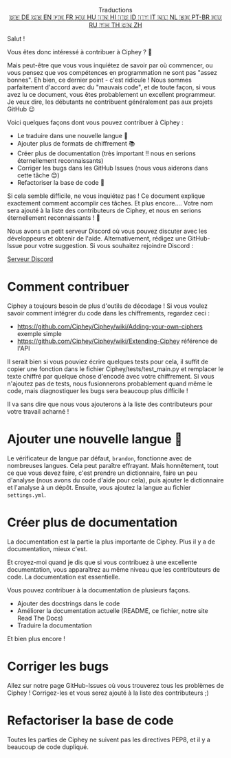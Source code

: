 <p align="center">
Traductions <br>
<a href=https://github.com/Ciphey/Ciphey/tree/master/translations/de/CONTRIBUTING.md>🇩🇪 DE   </a>
<a href=https://github.com/Ciphey/Ciphey/tree/master/translations/de/CONTRIBUTING.md>🇬🇧 EN   </a>
<a href=https://github.com/Ciphey/Ciphey/tree/master/translations/fr/CONTRIBUTING.md>🇫🇷 FR   </a>
<a href=https://github.com/Ciphey/Ciphey/tree/master/translations/hu/CONTRIBUTING.md>🇭🇺 HU   </a>
<a href=https://github.com/Ciphey/Ciphey/tree/master/translations/hi/CONTRIBUTING.md>🇮🇳 HI   </a>
<a href=https://github.com/Ciphey/Ciphey/tree/master/translations/id/CONTRIBUTING.md>🇮🇩 ID   </a>
<a href=https://github.com/Ciphey/Ciphey/tree/master/translations/it/CONTRIBUTING.md>🇮🇹 IT   </a>
<a href=https://github.com/Ciphey/Ciphey/tree/master/translations/nl/CONTRIBUTING.md>🇳🇱 NL   </a>
<a href=https://github.com/Ciphey/Ciphey/tree/master/translations/pt-br/CONTRIBUTING.md>🇧🇷 PT-BR   </a>
<a href=https://github.com/Ciphey/Ciphey/tree/master/translations/ru/CONTRIBUTING.md>🇷🇺 RU   </a>
<a href="https://github.com/Ciphey/Ciphey/tree/master/translations/th/CONTRIBUTING.md">🇹🇭 TH   </a>
<a href=https://github.com/Ciphey/Ciphey/tree/master/translations/zh/CONTRIBUTING.md>🇨🇳 ZH   </a>
</p>

Salut !

Vous êtes donc intéressé à contribuer à Ciphey ? 🤔

Mais peut-être que vous vous inquiétez de savoir par où commencer, ou vous pensez que vos compétences en programmation ne sont pas "assez bonnes". Eh bien, ce dernier point - c'est ridicule ! Nous sommes parfaitement d'accord avec du "mauvais code", et de toute façon, si vous avez lu ce document, vous êtes probablement un excellent programmeur. Je veux dire, les débutants ne contribuent généralement pas aux projets GitHub 😉

Voici quelques façons dont vous pouvez contribuer à Ciphey :

- Le traduire dans une nouvelle langue 🧏
- Ajouter plus de formats de chiffrement 📚
- Créer plus de documentation (très important ‼️ nous en serions éternellement reconnaissants)
- Corriger les bugs dans les GitHub Issues (nous vous aiderons dans cette tâche 😊)
- Refactoriser la base de code 🥺

Si cela semble difficile, ne vous inquiétez pas ! Ce document explique exactement comment accomplir ces tâches. Et plus encore.... Votre nom sera ajouté à la liste des contributeurs de Ciphey, et nous en serions éternellement reconnaissants ! 🙏

Nous avons un petit serveur Discord où vous pouvez discuter avec les développeurs et obtenir de l'aide. Alternativement, rédigez une GitHub-Issue pour votre suggestion. Si vous souhaitez rejoindre Discord :

[Serveur Discord](https://discord.gg/KfyRUWw)

# Comment contribuer

Ciphey a toujours besoin de plus d'outils de décodage ! Si vous voulez savoir comment intégrer du code dans les chiffrements, regardez ceci :

- <https://github.com/Ciphey/Ciphey/wiki/Adding-your-own-ciphers> exemple simple
- <https://github.com/Ciphey/Ciphey/wiki/Extending-Ciphey> référence de l'API

Il serait bien si vous pouviez écrire quelques tests pour cela, il suffit de copier une fonction dans le fichier Ciphey/tests/test_main.py et remplacer le texte chiffré par quelque chose d'encodé avec votre chiffrement. Si vous n'ajoutez pas de tests, nous fusionnerons probablement quand même le code, mais diagnostiquer les bugs sera beaucoup plus difficile !

Il va sans dire que nous vous ajouterons à la liste des contributeurs pour votre travail acharné !

# Ajouter une nouvelle langue 🧏

Le vérificateur de langue par défaut, `brandon`, fonctionne avec de nombreuses langues. Cela peut paraître effrayant.
Mais honnêtement, tout ce que vous devez faire, c'est prendre un dictionnaire, faire un peu d'analyse (nous avons du code d'aide pour cela), puis ajouter le dictionnaire et l'analyse à un dépôt. Ensuite, vous ajoutez la langue au fichier `settings.yml`.

# Créer plus de documentation

La documentation est la partie la plus importante de Ciphey. Plus il y a de documentation, mieux c'est.

Et croyez-moi quand je dis que si vous contribuez à une excellente documentation, vous apparaîtrez au même niveau que les contributeurs de code. La documentation est essentielle.

Vous pouvez contribuer à la documentation de plusieurs façons.

- Ajouter des docstrings dans le code
- Améliorer la documentation actuelle (README, ce fichier, notre site Read The Docs)
- Traduire la documentation

Et bien plus encore !

# Corriger les bugs

Allez sur notre page GitHub-Issues où vous trouverez tous les problèmes de Ciphey ! Corrigez-les et vous serez ajouté à la liste des contributeurs ;)

# Refactoriser la base de code

Toutes les parties de Ciphey ne suivent pas les directives PEP8, et il y a beaucoup de code dupliqué.
